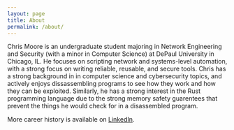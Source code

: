 ```yaml
---
layout: page
title: About
permalink: /about/
---
```


Chris Moore is an undergraduate student majoring in Network Engineering and Security (with a minor in Computer Science) at DePaul University in Chicago, IL. He focuses on scripting network and systems-level automation, with a strong focus on writing reliable, reusable, and secure tools. Chris has a strong background in in computer science and cybersecurity topics, and actively enjoys dissassembling programs to see how they work and how they can be exploited. Similarly, he has a strong interest in the Rust programming language due to the strong memory safety guarentees that prevent the things he would check for in a disassembled program.

More career history is available on [LinkedIn](https://www.linkedin.com/in/chrismoore-netsec).

